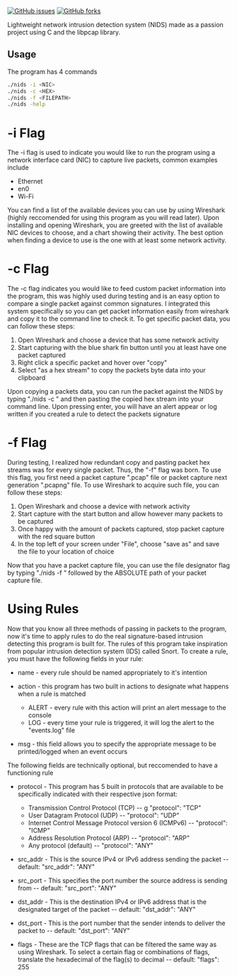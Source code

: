 
[![GitHub issues](https://img.shields.io/github/issues/rileyandrsn/NIDS)](https://github.com/rileyandrsn/NIDS/issues)
[![GitHub forks](https://img.shields.io/github/forks/rileyandrsn/NIDS)](https://github.com/rileyandrsn/NIDS/network)


Lightweight network intrusion detection system (NIDS) made as a passion project using C and the libpcap library.

## Usage
The program has 4 commands
```bash
./nids -i <NIC>
./nids -c <HEX>
./nids -f <FILEPATH>
./nids -help
```
# -i Flag
The -i flag is used to indicate you would like to run the program using a network interface card (NIC) to capture live packets, common examples include
- Ethernet
- en0
- Wi-Fi

You can find a list of the available devices you can use by using Wireshark (highly reccomended for using this program as you will read later). Upon installing and opening Wireshark, you are greeted with the list of available NIC devices to choose, and a chart showing their activity. The best option when finding a device to use is the one with at least some network activity.

# -c Flag
The -c flag indicates you would like to feed custom packet information into the program, this was highly used during testing and is an easy option to compare a single packet against common signatures. I integrated this system specifically so you can get packet information easily from wireshark and copy it to the command line to check it. To get specific packet data, you can follow these steps:
1. Open Wireshark and choose a device that has some network activity
2. Start capturing with the blue shark fin button until you at least have one packet captured
3. Right click a specific packet and hover over "copy"
4. Select "as a hex stream" to copy the packets byte data into your clipboard

Upon copying a packets data, you can run the packet against the NIDS by typing "./nids -c " and then pasting the copied hex stream into your command line. Upon pressing enter, you will have an alert appear or log written if you created a rule to detect the packets signature

# -f Flag
During testing, I realized how redundant copy and pasting packet hex streams was for every single packet. Thus, the "-f" flag was born. To use this flag, you first need a packet capture ".pcap" file or packet capture next generation ".pcapng" file. To use Wireshark to acquire such file, you can follow these steps:
1. Open Wireshark and choose a device with network activity
2. Start capture with the start button and allow however many packets to be captured
3. Once happy with the amount of packets captured, stop packet capture with the red square button
4. In the top left of your screen under "File", choose "save as" and save the file to your location of choice

Now that you have a packet capture file, you can use the file designator flag by typing "./nids -f " followed by the ABSOLUTE path of your packet capture file.

# Using Rules
Now that you know all three methods of passing in packets to the program, now it's time to apply rules to do the real signature-based intrusion detecting this program is built for. The rules of this program take inspiration from popular intrusion detection system (IDS) called Snort. To create a rule, you must have the following fields in your rule:

- name - every rule should be named appropriately to it's intention
- action - this program has two built in actions to designate what happens when a rule is matched
    
    - ALERT - every rule with this action will print an alert message to the console
    - LOG - every time your rule is triggered, it will log the alert to the "events.log" file
- msg - this field allows you to specify the appropriate message to be printed/logged when an event occurs

The following fields are technically optional, but reccomended to have a functioning rule

- protocol - This program has 5 built in protocols that are available to be specifically indicated with their respective json format:

    - Transmission Control Protocol (TCP) -- g "protocol": "TCP"
    - User Datagram Protocol (UDP) --  "protocol": "UDP"
    - Internet Control Message Protocol version 6 (ICMPv6) -- "protocol": "ICMP"
    - Address Resolution Protocol (ARP) -- "protocol": "ARP"
    - Any protocol (default) -- "protocol": "ANY"
    
- src_addr - This is the source IPv4 or IPv6 address sending the packet -- default: "src_addr": "ANY"
- src_port - This specifies the port number the source address is sending from -- default: "src_port": "ANY"
- dst_addr - This is the destination IPv4 or IPv6 address that is the designated target of the packet -- default: "dst_addr": "ANY"
- dst_port - This is the port number that the sender intends to deliver the packet to -- default: "dst_port": "ANY"
- flags - These are the TCP flags that can be filtered the same way as using Wireshark. To select a certain flag or combinations of flags, translate the hexadecimal of the flag(s) to decimal -- default: "flags": 255
